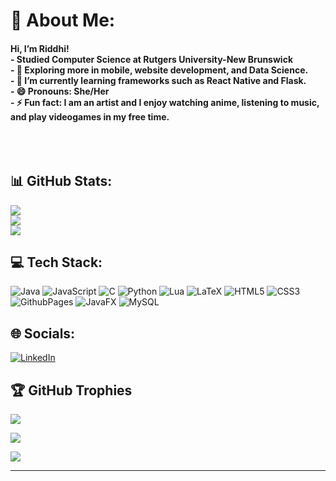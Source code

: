# 💫 About Me:
#### Hi, I’m Riddhi! <br> - Studied Computer Science at Rutgers University-New Brunswick<br>- 🌱 Exploring more in mobile, website development, and Data Science.<br>- 👀 I’m currently learning frameworks such as React Native and Flask.<br>- 😄 Pronouns: She/Her<br>- ⚡ Fun fact: I am an artist and I enjoy watching anime, listening to music, and play videogames in my free time.<br><br>  <br><br> 
## 📊 GitHub Stats:
![](https://github-readme-stats.vercel.app/api?username=rp1177&theme=tokyonight&hide_border=false&include_all_commits=false&count_private=false)<br/>
![](https://github-readme-streak-stats.herokuapp.com/?user=rp1177&theme=tokyonight&hide_border=false)<br/>
![](https://github-readme-stats.vercel.app/api/top-langs/?username=rp1177&theme=tokyonight&hide_border=false&include_all_commits=false&count_private=false&layout=compact)

## 💻 Tech Stack:
![Java](https://img.shields.io/badge/java-%23ED8B00.svg?style=for-the-badge&logo=openjdk&logoColor=white) ![JavaScript](https://img.shields.io/badge/javascript-%23323330.svg?style=for-the-badge&logo=javascript&logoColor=%23F7DF1E) ![C](https://img.shields.io/badge/c-%2300599C.svg?style=for-the-badge&logo=c&logoColor=white) ![Python](https://img.shields.io/badge/python-3670A0?style=for-the-badge&logo=python&logoColor=ffdd54) ![Lua](https://img.shields.io/badge/lua-%232C2D72.svg?style=for-the-badge&logo=lua&logoColor=white) ![LaTeX](https://img.shields.io/badge/latex-%23008080.svg?style=for-the-badge&logo=latex&logoColor=white) ![HTML5](https://img.shields.io/badge/html5-%23E34F26.svg?style=for-the-badge&logo=html5&logoColor=white) ![CSS3](https://img.shields.io/badge/css3-%231572B6.svg?style=for-the-badge&logo=css3&logoColor=white) ![GithubPages](https://img.shields.io/badge/github%20pages-121013?style=for-the-badge&logo=github&logoColor=white) ![JavaFX](https://img.shields.io/badge/javafx-%23FF0000.svg?style=for-the-badge&logo=javafx&logoColor=white) ![MySQL](https://img.shields.io/badge/mysql-4479A1.svg?style=for-the-badge&logo=mysql&logoColor=white)

## 🌐 Socials:
[![LinkedIn](https://img.shields.io/badge/LinkedIn-%230077B5.svg?logo=linkedin&logoColor=white)](https://linkedin.com/in/riddhi-p-b72a2a2ab) 

## 🏆 GitHub Trophies
![](https://github-profile-trophy.vercel.app/?username=rp1177&theme=tokyonight&no-frame=false&no-bg=false&margin-w=4)

[![](https://visitcount.itsvg.in/api?id=rp1177&icon=0&color=0)](https://visitcount.itsvg.in)


![](https://quotes-github-readme.vercel.app/api?type=horizontal&theme=tokyonight)

---

<!-- Proudly created with GPRM ( https://gprm.itsvg.in ) -->

